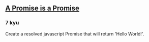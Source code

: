 <h2><a href=https://www.codewars.com/kata/5b61d6ef07a266d40b000097/train/javascript target="_blank">A Promise is a Promise</a></h2><h3>7 kyu</h3><p>Create a resolved javascript Promise that will return 'Hello World!'.</p>